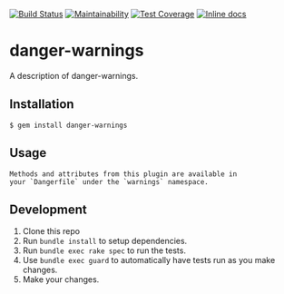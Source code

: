 [![Build Status](https://travis-ci.org/Kyaak/danger-warnings.svg?branch=master)](https://travis-ci.org/Kyaak/danger-warnings)
[![Maintainability](https://api.codeclimate.com/v1/badges/2e657e2a49ddf9696ece/maintainability)](https://codeclimate.com/github/Kyaak/danger-warnings/maintainability)
[![Test Coverage](https://api.codeclimate.com/v1/badges/2e657e2a49ddf9696ece/test_coverage)](https://codeclimate.com/github/Kyaak/danger-warnings/test_coverage)
[![Inline docs](http://inch-ci.org/github/Kyaak/danger-warnings.svg?branch=master)](http://inch-ci.org/github/Kyaak/danger-cobertura)

# danger-warnings

A description of danger-warnings.

## Installation

    $ gem install danger-warnings

## Usage

    Methods and attributes from this plugin are available in
    your `Dangerfile` under the `warnings` namespace.

## Development

1. Clone this repo
2. Run `bundle install` to setup dependencies.
3. Run `bundle exec rake spec` to run the tests.
4. Use `bundle exec guard` to automatically have tests run as you make changes.
5. Make your changes.
